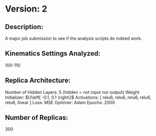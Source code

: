 # Version: 2

## Description: 
A major job submission to see if the analysis scripts do indeed work.

## Kinematics Settings Analyzed:
100-110

## Replica Architecture:
Number of Hidden Layers: 5 (hidden = not input nor output)
Weight Initializer: $U\left[ -0.1, 0.1 \right\]$
Activations: [ relu6, relu6, relu6, relu6, relu6, linear ]
Loss: MSE
Optimier: Adam
Epochs: 2000

## Number of Replicas:
300
